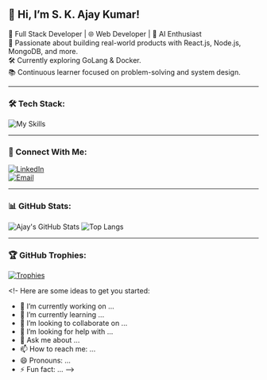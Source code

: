 <h2>👋 Hi, I’m S. K. Ajay Kumar!</h2>

🎯 Full Stack Developer | 🌐 Web Developer | 🤖 AI Enthusiast  
🚀 Passionate about building real-world products with React.js, Node.js, MongoDB, and more.  
🛠️ Currently exploring GoLang & Docker.  
📚 Continuous learner focused on problem-solving and system design.

---

### 🛠️ Tech Stack:
![My Skills](https://skillicons.dev/icons?i=react,nodejs,js,html,css,mongodb,mysql,python,java,git,docker,github,vscode)

---

### 🔗 Connect With Me:
[![LinkedIn](https://img.shields.io/badge/LinkedIn-blue?style=for-the-badge&logo=linkedin)](https://linkedin.com/in/YOUR-LINKEDIN-ID)  
[![Email](https://img.shields.io/badge/Email-DarkRed?style=for-the-badge&logo=gmail)](mailto:skajaykumar0001@gmail.com)

---

### 📊 GitHub Stats:
![Ajay's GitHub Stats](https://github-readme-stats.vercel.app/api?username=Ajaykumar8j3heiwjv&show_icons=true&theme=radical)
![Top Langs](https://github-readme-stats.vercel.app/api/top-langs/?username=Ajaykumar8j3heiwjv&layout=compact)

---

### 🏆 GitHub Trophies:
[![Trophies](https://github-profile-trophy.vercel.app/?username=Ajaykumar8j3heiwjv&theme=gruvbox)](https://github.com/ryo-ma/github-profile-trophy)

<!-
Here are some ideas to get you started:

- 🔭 I’m currently working on ...
- 🌱 I’m currently learning ...
- 👯 I’m looking to collaborate on ...
- 🤔 I’m looking for help with ...
- 💬 Ask me about ...
- 📫 How to reach me: ...
- 😄 Pronouns: ...
- ⚡ Fun fact: ...
-->
